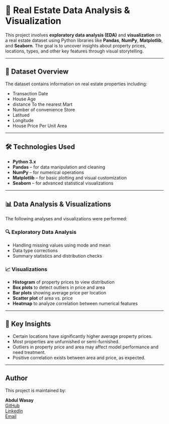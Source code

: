 # 🏡 Real Estate Data Analysis & Visualization

This project involves **exploratory data analysis (EDA)** and **visualization** on a real estate dataset using Python libraries like **Pandas**, **NumPy**, **Matplotlib**, and **Seaborn**. The goal is to uncover insights about property prices, locations, types, and other key features through visual storytelling.

---

## 📁 Dataset Overview

The dataset contains information on real estate properties including:

- Transaction Date
- House Age
- distance To the nearest Mart
- Number of convenience Store
- Latitued
- Longitude
- House Price Per Unit Area

---

## 🛠️ Technologies Used

- **Python 3.x**
- **Pandas** – for data manipulation and cleaning  
- **NumPy** – for numerical operations  
- **Matplotlib** – for basic plotting and visual customization  
- **Seaborn** – for advanced statistical visualizations

---

## 📊 Data Analysis & Visualizations

The following analyses and visualizations were performed:

### 🔍 Exploratory Data Analysis
- Handling missing values using mode and mean
- Data type corrections
- Summary statistics and distribution checks

### 📈 Visualizations

- **Histogram** of property prices to view distribution
- **Box plots** to detect outliers in price and area
- **Bar plots** showing average price per location
- **Scatter plot** of area vs. price
- **Heatmap** to analyze correlation between numerical features

---

## 📌 Key Insights

- Certain locations have significantly higher average property prices.
- Most properties are unfurnished or semi-furnished.
- Outliers in property price and area may affect model performance and need treatment.
- Positive correlation exists between area and price, as expected.

---

## Author

This project is maintained by:

**Abdul Wasay**  
[GitHub](https://github.com/abdulwasay8905)  
[LinkedIn](linkedin.com/in/abdul-wasay-2a602329b)  
[Email](mailto:wasay8892@gmail.com)



